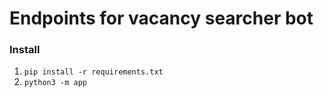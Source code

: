 # Endpoints for vacancy searcher bot

### Install
1. ```pip install -r requirements.txt```
2. ```python3 -m app```

